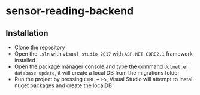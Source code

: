 # sensor-reading-backend

## Installation
- Clone the repository
- Open the `.sln` with `visual studio 2017` with `ASP.NET CORE2.1` framework installed
- Open the package manager console and type the command `dotnet ef database update`, it will create a local DB from the migrations folder
- Run the project by pressing `CTRL` + `F5`, Visual Studio will attempt to install nuget packages and create the localDB
